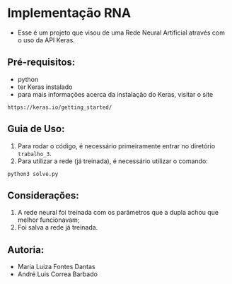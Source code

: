 # Implementação RNA
- Esse é um projeto que visou de uma Rede Neural Artificial através com o uso da API Keras.

## Pré-requisitos:
- python 
- ter Keras instalado
- para mais informações acerca da instalação do Keras, visitar o site
```
https://keras.io/getting_started/
```

## Guia de Uso:
1. Para rodar o código, é necessário primeiramente entrar no diretório ```trabalho_3```. 
2. Para utilizar a rede (já treinada), é necessário utilizar o comando:
```
python3 solve.py
```


## Considerações:
1. A rede neural foi treinada com os parâmetros que a dupla achou que melhor funcionavam;
2. Foi salva a rede já treinada.
	
## Autoria:
- Maria Luiza Fontes Dantas 
- André Luis Correa Barbado